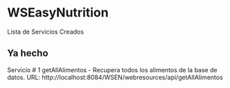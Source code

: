# WSEasyNutrition


Lista de Servicios Creados
## Ya hecho

Servicio # 1
getAllAlimentos - Recupera todos los alimentos de la base de datos.
URL: http://localhost:8084/WSEN/webresources/api/getAllAlimentos

